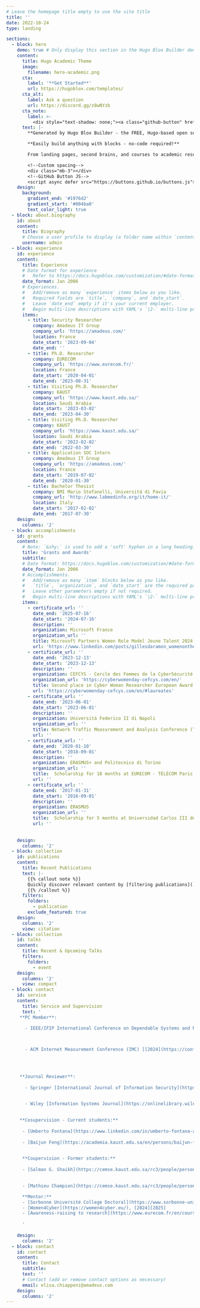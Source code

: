```yaml
---
# Leave the homepage title empty to use the site title
title: ''
date: 2022-10-24
type: landing

sections:
  - block: hero
    demo: true # Only display this section in the Hugo Blox Builder demo site
    content:
      title: Hugo Academic Theme
      image:
        filename: hero-academic.png
      cta:
        label: '**Get Started**'
        url: https://hugoblox.com/templates/
      cta_alt:
        label: Ask a question
        url: https://discord.gg/z8wNYzb
      cta_note:
        label: >-
          <div style="text-shadow: none;"><a class="github-button" href="https://github.com/HugoBlox/hugo-blox-builder" data-icon="octicon-star" data-size="large" data-show-count="true" aria-label="Star">Star Hugo Blox Builder</a></div><div style="text-shadow: none;"><a class="github-button" href="https://github.com/HugoBlox/theme-academic-cv" data-icon="octicon-star" data-size="large" data-show-count="true" aria-label="Star">Star the Academic template</a></div>
      text: |-
        **Generated by Hugo Blox Builder - the FREE, Hugo-based open source website builder trusted by 500,000+ sites.**

        **Easily build anything with blocks - no-code required!**

        From landing pages, second brains, and courses to academic resumés, conferences, and tech blogs.

        <!--Custom spacing-->
        <div class="mb-3"></div>
        <!--GitHub Button JS-->
        <script async defer src="https://buttons.github.io/buttons.js"></script>
    design:
      background:
        gradient_end: '#1976d2'
        gradient_start: '#004ba0'
        text_color_light: true
  - block: about.biography
    id: about
    content:
      title: Biography
      # Choose a user profile to display (a folder name within `content/authors/`)
      username: admin
  - block: experience
    id: experience
    content:
      title: Experience
      # Date format for experience
      #   Refer to https://docs.hugoblox.com/customization/#date-format
      date_format: Jan 2006
      # Experiences.
      #   Add/remove as many `experience` items below as you like.
      #   Required fields are `title`, `company`, and `date_start`.
      #   Leave `date_end` empty if it's your current employer.
      #   Begin multi-line descriptions with YAML's `|2-` multi-line prefix.
      items:
        - title: Security Researcher
          company: Amadeus IT Group
          company_url: 'https://amadeus.com/'          
          location: France
          date_start: '2023-09-04'
          date_end: ''
        - title: Ph.D. Researcher
          company: EURECOM
          company_url: 'https://www.eurecom.fr/'          
          location: France
          date_start: '2020-04-01'
          date_end: '2023-08-31'
        - title: Visiting Ph.D. Researcher
          company: KAUST
          company_url: 'https://www.kaust.edu.sa/'          
          location: Saudi Arabia
          date_start: '2023-03-02'
          date_end: '2023-04-30'
        - title: Visiting Ph.D. Researcher
          company: KAUST
          company_url: 'https://www.kaust.edu.sa/'          
          location: Saudi Arabia
          date_start: '2022-02-02'
          date_end: '2022-03-30'
        - title: Application SOC Intern
          company: Amadeus IT Group
          company_url: 'https://amadeus.com/'
          location: France
          date_start: '2019-07-02'
          date_end: '2020-01-30'
        - title: Bachelor Thesist
          company: BMI Mario Stefanelli, Universitá di Pavia
          company_url: 'http://www.labmedinfo.org/it/home-it/'
          location: Italy
          date_start: '2017-02-02'
          date_end: '2017-07-30' 
    design:
      columns: '2'
  - block: accomplishments
    id: grants
    content:
      # Note: `&shy;` is used to add a 'soft' hyphen in a long heading.
      title: 'Grants and Awards'
      subtitle:
      # Date format: https://docs.hugoblox.com/customization/#date-format
      date_format: Jan 2006
      # Accomplishments.
      #   Add/remove as many `item` blocks below as you like.
      #   `title`, `organization`, and `date_start` are the required parameters.
      #   Leave other parameters empty if not required.
      #   Begin multi-line descriptions with YAML's `|2-` multi-line prefix.
      items:
        - certificate_url: ''
          date_end: '2025-07-16'
          date_start: '2024-07-16'
          description: ''
          organization: Microsoft France
          organization_url: ''
          title: Microsoft Partners Women Role Model Jeune Talent 2024 
          url: 'https://www.linkedin.com/posts/gillesdaramon_womenonthego-womenrolemodels-microsoftfrance-activity-7219000031289257984-4WLR/?utm_source=share&utm_medium=member_android'
        - certificate_url: ''
          date_end: '2023-12-13'
          date_start: '2023-12-13'
          description: ''
          organization: CEFCYS - Cercle des Femmes de la CyberSécurité
          organization_url: 'https://cyberwomenday-cefcys.com/en/'
          title: Second place in Cyber Woman Researcher European Award 2023
          url: 'https://cyberwomenday-cefcys.com/en/#laureates'
        - certificate_url: ''
          date_end: '2023-06-01'
          date_start: '2023-06-01'
          description: ''
          organization: Universitá Federico II di Napoli
          organization_url: ''
          title: Network Traffic Measurement and Analysis Conference (TMA) 2023 Best Poster Award
          url: ''
        - certificate_url: ''
          date_end: '2020-01-10'
          date_start: '2018-09-01'
          description: ''
          organization: ERASMUS+ and Politecnico di Torino
          organization_url: ''
          title:  Scholarship for 18 months at EURECOM - TÉLÉCOM Paris
          url: ''
        - certificate_url: ''
          date_end: '2017-01-31'
          date_start: '2016-09-01'
          description: ''
          organization: ERASMUS
          organization_url: ''
          title:  Scholarship for 5 months at Universidad Carlos III de Madrid
          url: ''
        
        
    design:
      columns: '2'
  - block: collection
    id: publications
    content:
      title: Recent Publications
      text: |-
        {{% callout note %}}
        Quickly discover relevant content by [filtering publications](./publication/).
        {{% /callout %}}
      filters:
        folders:
          - publication
        exclude_featured: true
    design:
      columns: '2'
      view: citation
  - block: collection
    id: talks
    content:
      title: Recent & Upcoming Talks
      filters:
        folders:
          - event
    design:
      columns: '2'
      view: compact
  - block: contact
    id: service
    content:
      title: Service and Supervision
      text: '
     **PC Member**:

       - IEEE/IFIP International Conference on Dependable Systems and Networks (DSN) - Doctoral Forum [[2023](https://dsn2023.dei.uc.pt/committee_doctoral_forum-PC.html),[2025](https://dsn2025.github.io/cfdocforum.html)]


         
       - ACM Internet Measurement Conference (IMC) [[2024](https://conferences.sigcomm.org/imc/2024/committees/), [2025](https://conferences.sigcomm.org/imc/2025/committees/)]
   


    
     **Journal Reviewer**:
    
       - Springer [International Journal of Information Security](https://www.springer.com/journal/10207)

         
       - Wiley [Information Systems Journal](https://onlinelibrary.wiley.com/journal/13652575)

         
     **Cosupervision - Current students:**         
      
      - [Umberto Fontana](https://www.linkedin.com/in/umberto-fontana-a01407255/?originalSubdomain=fr), Ph.D. student, Amadeus IT Group - Télécom SudParis, with prof. Hervé Debar and Ing. Claudio Costanza [2024- Ongoing]
        
      - [Baijun Feng](https://academia.kaust.edu.sa/en/persons/baijun-feng), MSc/Ph.D. student, KAUST, with prof. Marc Dacier [2023- Ongoing]

      
      **Coupervision - Former students:**
    
      - [Salman G. Shaikh](https://cemse.kaust.edu.sa/rc3/people/person/salman-g-shaikh), MSc/Ph.D. student, KAUST, with prof. Marc Dacier [2023]

        
      - [Mathieu Champion](https://cemse.kaust.edu.sa/rc3/people/person/mathieu-champion), MSc student, KAUST, with prof. Marc Dacier [2022]

      **Mentor:**
      - [Sorbonne Université College Doctoral](https://www.sorbonne-universite.fr/recherche-1/le-doctorat/parcours-doctoral/programme-de-mentorat), [2025]
      - [Women4Cyber](https://women4cyber.eu/), [2024][2025]
      - [Awareness-raising to research](https://www.eurecom.fr/en/course/aware-2025spring), EURECOM [2021][2022]
        
      '
     
    design:
      columns: '2'
  - block: contact
    id: contact
    content:
      title: Contact
      subtitle:
      text: ''
      # Contact (add or remove contact options as necessary)
      email: elisa.chiapponi@amadeus.com
    design:
      columns: '2'
---
```

